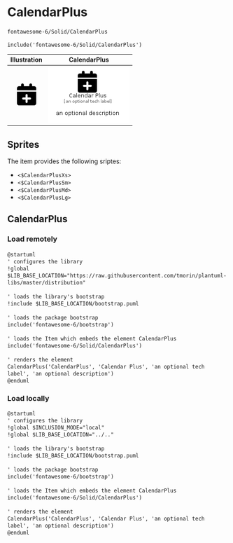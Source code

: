# CalendarPlus


```text
fontawesome-6/Solid/CalendarPlus
```

```text
include('fontawesome-6/Solid/CalendarPlus')
```



| Illustration | CalendarPlus |
| :---: | :---: |
| ![illustration for Illustration](../../fontawesome-6/Solid/CalendarPlus.png) | ![illustration for CalendarPlus](../../fontawesome-6/Solid/CalendarPlus.Local.png) |



## Sprites
The item provides the following sriptes:

- `<$CalendarPlusXs>`
- `<$CalendarPlusSm>`
- `<$CalendarPlusMd>`
- `<$CalendarPlusLg>`





## CalendarPlus

### Load remotely
```plantuml
@startuml
' configures the library
!global $LIB_BASE_LOCATION="https://raw.githubusercontent.com/tmorin/plantuml-libs/master/distribution"

' loads the library's bootstrap
!include $LIB_BASE_LOCATION/bootstrap.puml

' loads the package bootstrap
include('fontawesome-6/bootstrap')

' loads the Item which embeds the element CalendarPlus
include('fontawesome-6/Solid/CalendarPlus')

' renders the element
CalendarPlus('CalendarPlus', 'Calendar Plus', 'an optional tech label', 'an optional description')
@enduml
```

### Load locally
```plantuml
@startuml
' configures the library
!global $INCLUSION_MODE="local"
!global $LIB_BASE_LOCATION="../.."

' loads the library's bootstrap
!include $LIB_BASE_LOCATION/bootstrap.puml

' loads the package bootstrap
include('fontawesome-6/bootstrap')

' loads the Item which embeds the element CalendarPlus
include('fontawesome-6/Solid/CalendarPlus')

' renders the element
CalendarPlus('CalendarPlus', 'Calendar Plus', 'an optional tech label', 'an optional description')
@enduml
```

